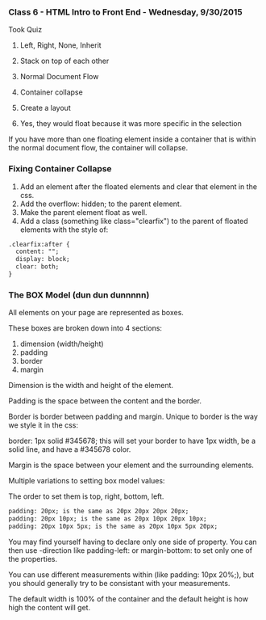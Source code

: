 ### Class 6 - HTML Intro to Front End - Wednesday, 9/30/2015

Took Quiz

1. Left, Right, None, Inherit

2. Stack on top of each other

3. Normal Document Flow

4. Container collapse

5. Create a layout

6. Yes, they would float because it was more specific in the selection


If you have more than one floating element inside a container that is within the normal document flow, the container will collapse.

### Fixing Container Collapse

1. Add an element after the floated elements and clear that element in the css.
2. Add the overflow: hidden; to the parent element.
3. Make the parent element float as well.
4. Add a class (something like class="clearfix") to the parent of floated elements with the style of:

```html
.clearfix:after {
  content: ""; 
  display: block;
  clear: both;
}
```

### The BOX Model (dun dun dunnnnn)

All elements on your page are represented as boxes.  

These boxes are broken down into 4 sections:

1. dimension (width/height)
2. padding
3. border
4. margin

Dimension is the width and height of the element.

Padding is the space between the content and the border.

Border is border between padding and margin. Unique to border is the way we style it in the css:

  border: 1px solid #345678;   this will set your border to have 1px width, be a solid line, and have a #345678 color.
  
Margin is the space between your element and the surrounding elements.



Multiple variations to setting box model values:

The order to set them is top, right, bottom, left.
```html
padding: 20px; is the same as 20px 20px 20px 20px; 
padding: 20px 10px; is the same as 20px 10px 20px 10px; 
padding: 20px 10px 5px; is the same as 20px 10px 5px 20px;
```

You may find yourself having to declare only one side of property. You can then use -direction like padding-left: or margin-bottom: to set only one of the properties.

You can use different measurements within (like padding: 10px 20%;), but you should generally try to be consistant with your measurements.

The default width is 100% of the container and the default height is how high the content will get.



